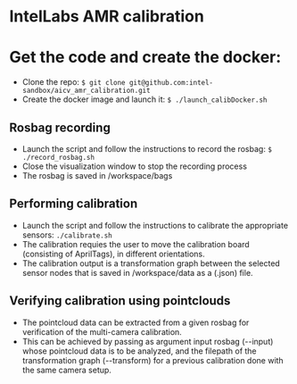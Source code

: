 # IntelLabs AMR calibration

# Get the code and create the docker:
- Clone the repo: ``` $ git clone git@github.com:intel-sandbox/aicv_amr_calibration.git ```
- Create the docker image and launch it: ``` $ ./launch_calibDocker.sh ```
## Rosbag recording
- Launch the script and follow the instructions to record the rosbag: ``` $ ./record_rosbag.sh ```
- Close the visualization window to stop the recording process
- The rosbag is saved in /workspace/bags
## Performing calibration
- Launch the script and follow the instructions to calibrate the appropriate sensors: ``` ./calibrate.sh ```
- The calibration requies the user to move the calibration board (consisting of AprilTags), in different orientations.
- The calibration output is a transformation graph between the selected sensor nodes that is saved in /workspace/data as a (.json) file.
## Verifying calibration using pointclouds
- The pointcloud data can be extracted from a given rosbag for verification of the multi-camera calibration.
- This can be achieved by passing as argument input rosbag (--input) whose pointcloud data is to be analyzed, and the filepath of the transformation graph (--transform) for a previous calibration done with the same camera setup.
